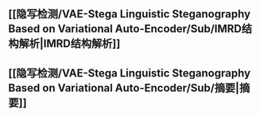 ## [[隐写检测/VAE-Stega Linguistic Steganography Based on Variational Auto-Encoder/Sub/IMRD结构解析|IMRD结构解析]]
## [[隐写检测/VAE-Stega Linguistic Steganography Based on Variational Auto-Encoder/Sub/摘要|摘要]]
